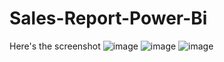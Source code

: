 # Sales-Report-Power-Bi

Here's the screenshot
![image](https://user-images.githubusercontent.com/96455428/232287100-127b10fc-03a1-4e2f-a7c8-f1b727964dfb.png)
![image](https://user-images.githubusercontent.com/96455428/232287116-21681de6-a028-4678-bd2a-b4cb334803f4.png)
![image](https://user-images.githubusercontent.com/96455428/232287134-095b4886-0f2d-4ce6-8a1d-30990d6c137c.png)

